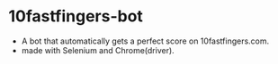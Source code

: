 # 10fastfingers-bot
* A bot that automatically gets a perfect score on 10fastfingers.com.
* made with Selenium and Chrome(driver).
